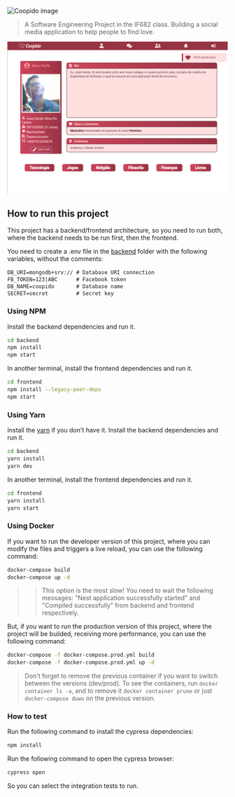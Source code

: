 ![Coopido image](.github/index.png)

> A Software Engineering Project in the IF682 class. Building a social media application to help people to find love.

![Coopido image](.github/profile.png)

## How to run this project

This project has a backend/frontend architecture, so you need to run both, where the backend needs to be run first, then the frontend.

You need to create a .env file in the [backend](./backend/) folder with the following variables, without the comments:

```env
DB_URI=mongodb+srv:// # Database URI connection
FB_TOKEN=123|ABC      # Facebook token
DB_NAME=coopido       # Database name
SECRET=secret         # Secret key
```

### Using NPM

Install the backend dependencies and run it.
```bash
cd backend
npm install
npm start
```

In another terminal, install the frontend dependencies and run it.
```bash
cd frontend
npm install --legacy-peer-deps
npm start
```

### Using Yarn

Install the [yarn](https://classic.yarnpkg.com/en/) if you don't have it.
Install the backend dependencies and run it.
```bash
cd backend
yarn install
yarn dev
```

In another terminal, install the frontend dependencies and run it.
```bash
cd frontend
yarn install
yarn start
```

### Using Docker 

If you want to run the developer version of this project, where you can modify the files and triggers a live reload, you can use the following command:
```bash
docker-compose build
docker-compose up -d
```

>> This option is the most slow! You need to wait the following messages: "Nest application successfully started" and "Compiled successfully" from backend and frontend respectively.

But, if you want to run the production version of this project, where the project will be builded, receiving more performance, you can use the following command:
```bash
docker-compose -f docker-compose.prod.yml build
docker-compose -f docker-compose.prod.yml up -d
```

> Don't forget to remove the previous container if you want to switch between the versions (dev/prod). To see the containers, run `docker container ls -a`, and to remove it `docker container prune` or just `docker-compose down` on the previous version.

### How to test

Run the following command to install the cypress dependencies:
```bash
npm install
```

Run the following command to open the cypress browser:
```bash
cypress open
```
So you can select the integration tests to run.